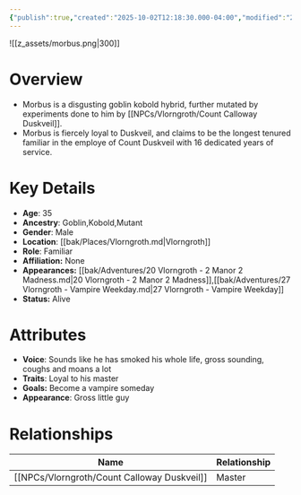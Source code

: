 ```yaml
---
{"publish":true,"created":"2025-10-02T12:18:30.000-04:00","modified":"2025-10-17T10:27:11.709-04:00","cssclasses":""}
---
```


![[z_assets/morbus.png|300]]

# Overview
- Morbus is a disgusting goblin kobold hybrid, further mutated by experiments done to him by [[NPCs/Vlorngroth/Count Calloway Duskveil]].
- Morbus is fiercely loyal to Duskveil, and claims to be the longest tenured familiar in the employe of Count Duskveil with 16 dedicated years of service.

# Key Details
- **Age**: 35
- **Ancestry**: Goblin,Kobold,Mutant
- **Gender**: Male
- **Location**: [[bak/Places/Vlorngroth.md\|Vlorngroth]]
- **Role**: Familiar
- **Affiliation:** None
- **Appearances:** [[bak/Adventures/20 Vlorngroth - 2 Manor 2 Madness.md\|20 Vlorngroth - 2 Manor 2 Madness]],[[bak/Adventures/27 Vlorngroth - Vampire Weekday.md\|27 Vlorngroth - Vampire Weekday]]
- **Status:** Alive

# Attributes
- **Voice**: Sounds like he has smoked his whole life, gross sounding, coughs and moans a lot
- **Traits**: Loyal to his master
- **Goals:** Become a vampire someday
- **Appearance**: Gross little guy

# Relationships

| Name                        | Relationship |
| --------------------------- | ------------ |
| [[NPCs/Vlorngroth/Count Calloway Duskveil]] | Master       |
